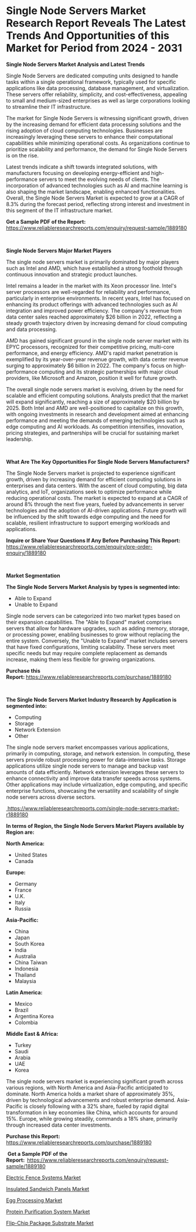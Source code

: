 <p><h1>Single Node Servers Market Research Report Reveals The Latest Trends And Opportunities of this Market for Period from 2024 - 2031</h1></p><p><strong>Single Node Servers Market Analysis and Latest Trends</strong></p>
<p><p>Single Node Servers are dedicated computing units designed to handle tasks within a single operational framework, typically used for specific applications like data processing, database management, and virtualization. These servers offer reliability, simplicity, and cost-effectiveness, appealing to small and medium-sized enterprises as well as large corporations looking to streamline their IT infrastructure.</p><p>The market for Single Node Servers is witnessing significant growth, driven by the increasing demand for efficient data processing solutions and the rising adoption of cloud computing technologies. Businesses are increasingly leveraging these servers to enhance their computational capabilities while minimizing operational costs. As organizations continue to prioritize scalability and performance, the demand for Single Node Servers is on the rise.</p><p>Latest trends indicate a shift towards integrated solutions, with manufacturers focusing on developing energy-efficient and high-performance servers to meet the evolving needs of clients. The incorporation of advanced technologies such as AI and machine learning is also shaping the market landscape, enabling enhanced functionalities. Overall, the Single Node Servers Market is expected to grow at a CAGR of 8.3% during the forecast period, reflecting strong interest and investment in this segment of the IT infrastructure market.</p></p>
<p><strong>Get a Sample PDF of the Report:&nbsp;</strong> <a href="https://www.reliableresearchreports.com/enquiry/request-sample/1889180?utm_campaign=1736&utm_medium=2&utm_source=Github&utm_content=ia&utm_term=24102024&utm_id=single-node-servers">https://www.reliableresearchreports.com/enquiry/request-sample/1889180</a></p>
<p>&nbsp;</p>
<p><strong>Single Node Servers Major Market Players</strong></p>
<p><p>The single node servers market is primarily dominated by major players such as Intel and AMD, which have established a strong foothold through continuous innovation and strategic product launches.</p><p>Intel remains a leader in the market with its Xeon processor line. Intel's server processors are well-regarded for reliability and performance, particularly in enterprise environments. In recent years, Intel has focused on enhancing its product offerings with advanced technologies such as AI integration and improved power efficiency. The company's revenue from data center sales reached approximately $26 billion in 2022, reflecting a steady growth trajectory driven by increasing demand for cloud computing and data processing.</p><p>AMD has gained significant ground in the single node server market with its EPYC processors, recognized for their competitive pricing, multi-core performance, and energy efficiency. AMD's rapid market penetration is exemplified by its year-over-year revenue growth, with data center revenue surging to approximately $6 billion in 2022. The company's focus on high-performance computing and its strategic partnerships with major cloud providers, like Microsoft and Amazon, position it well for future growth.</p><p>The overall single node servers market is evolving, driven by the need for scalable and efficient computing solutions. Analysts predict that the market will expand significantly, reaching a size of approximately $20 billion by 2025. Both Intel and AMD are well-positioned to capitalize on this growth, with ongoing investments in research and development aimed at enhancing performance and meeting the demands of emerging technologies such as edge computing and AI workloads. As competition intensifies, innovation, pricing strategies, and partnerships will be crucial for sustaining market leadership.</p></p>
<p>&nbsp;</p>
<p><strong>What Are The Key Opportunities For Single Node Servers Manufacturers?</strong></p>
<p><p>The Single Node Servers market is projected to experience significant growth, driven by increasing demand for efficient computing solutions in enterprises and data centers. With the ascent of cloud computing, big data analytics, and IoT, organizations seek to optimize performance while reducing operational costs. The market is expected to expand at a CAGR of around 8% through the next five years, fueled by advancements in server technologies and the adoption of AI-driven applications. Future growth will be influenced by the shift towards edge computing and the need for scalable, resilient infrastructure to support emerging workloads and applications.</p></p>
<p><strong>Inquire or Share Your Questions If Any Before Purchasing This Report:</strong> <a href="https://www.reliableresearchreports.com/enquiry/pre-order-enquiry/1889180?utm_campaign=1736&utm_medium=2&utm_source=Github&utm_content=ia&utm_term=24102024&utm_id=single-node-servers">https://www.reliableresearchreports.com/enquiry/pre-order-enquiry/1889180</a></p>
<p>&nbsp;</p>
<p><strong>Market Segmentation</strong></p>
<p><strong>The Single Node Servers Market Analysis by types is segmented into:</strong></p>
<p><ul><li>Able to Expand</li><li>Unable to Expand</li></ul></p>
<p><p>Single node servers can be categorized into two market types based on their expansion capabilities. The "Able to Expand" market comprises servers that allow for hardware upgrades, such as adding memory, storage, or processing power, enabling businesses to grow without replacing the entire system. Conversely, the "Unable to Expand" market includes servers that have fixed configurations, limiting scalability. These servers meet specific needs but may require complete replacement as demands increase, making them less flexible for growing organizations.</p></p>
<p><strong>Purchase this Report:&nbsp;</strong><a href="https://www.reliableresearchreports.com/purchase/1889180?utm_campaign=1736&utm_medium=2&utm_source=Github&utm_content=ia&utm_term=24102024&utm_id=single-node-servers">https://www.reliableresearchreports.com/purchase/1889180</a></p>
<p>&nbsp;</p>
<p><strong>The Single Node Servers Market Industry Research by Application is segmented into:</strong></p>
<p><ul><li>Computing</li><li>Storage</li><li>Network Extension</li><li>Other</li></ul></p>
<p><p>The single node servers market encompasses various applications, primarily in computing, storage, and network extension. In computing, these servers provide robust processing power for data-intensive tasks. Storage applications utilize single node servers to manage and backup vast amounts of data efficiently. Network extension leverages these servers to enhance connectivity and improve data transfer speeds across systems. Other applications may include virtualization, edge computing, and specific enterprise functions, showcasing the versatility and scalability of single node servers across diverse sectors.</p></p>
<p><a href="https://www.reliableresearchreports.com/single-node-servers-market-r1889180?utm_campaign=1736&utm_medium=2&utm_source=Github&utm_content=ia&utm_term=24102024&utm_id=single-node-servers">&nbsp;https://www.reliableresearchreports.com/single-node-servers-market-r1889180</a></p>
<p><strong>In terms of Region, the Single Node Servers Market Players available by Region are:</strong></p>
<p>
    <p> <strong> North America: </strong>
        <ul>
            <li>United States</li>
            <li>Canada</li>
        </ul>
        </p> 
    <p> <strong> Europe: </strong>
        <ul>
            <li>Germany</li>
            <li>France</li>
            <li>U.K.</li>
            <li>Italy</li>
            <li>Russia</li>
        </ul>
        </p> 
    <p> <strong> Asia-Pacific: </strong>
        <ul>
            <li>China</li>
            <li>Japan</li>
            <li>South Korea</li>
            <li>India</li>
            <li>Australia</li>
            <li>China Taiwan</li>
            <li>Indonesia</li>
            <li>Thailand</li>
            <li>Malaysia</li>
        </ul>
        </p> 
    <p> <strong> Latin America: </strong>
        <ul>
            <li>Mexico</li>
            <li>Brazil</li>
            <li>Argentina Korea</li>
            <li>Colombia</li>
        </ul>
        </p> 
    <p> <strong> Middle East & Africa: </strong>
        <ul>
            <li>Turkey</li>
            <li>Saudi</li>
            <li>Arabia</li>
            <li>UAE</li>
            <li>Korea</li>
        </ul>
    </p>
    </p>
<p><p>The single node servers market is experiencing significant growth across various regions, with North America and Asia-Pacific anticipated to dominate. North America holds a market share of approximately 35%, driven by technological advancements and robust enterprise demand. Asia-Pacific is closely following with a 32% share, fueled by rapid digital transformation in key economies like China, which accounts for around 15%. Europe, while growing steadily, commands a 18% share, primarily through increased data center investments.</p></p>
<p><strong>Purchase this Report: </strong><a href="https://www.reliableresearchreports.com/purchase/1889180?utm_campaign=1736&utm_medium=2&utm_source=Github&utm_content=ia&utm_term=24102024&utm_id=single-node-servers">https://www.reliableresearchreports.com/purchase/1889180</a></p>
<p>&nbsp;<strong>Get a Sample PDF of the Report:&nbsp;&nbsp;</strong><a href="https://www.reliableresearchreports.com/enquiry/request-sample/1889180?utm_campaign=1736&utm_medium=2&utm_source=Github&utm_content=ia&utm_term=24102024&utm_id=single-node-servers">https://www.reliableresearchreports.com/enquiry/request-sample/1889180</a></p>
<p><strong></strong></p>
<p><p><a href="https://www.linkedin.com/pulse/electric-fence-systems-market-overview-global-trends-future-7o0ue?utm_campaign=1736&utm_medium=2&utm_source=Github&utm_content=ia&utm_term=24102024&utm_id=single-node-servers">Electric Fence Systems Market</a></p><p><a href="https://www.linkedin.com/pulse/insulated-sandwich-panels-market-size-segmentation-trends-jmb3e?utm_campaign=1736&utm_medium=2&utm_source=Github&utm_content=ia&utm_term=24102024&utm_id=single-node-servers">Insulated Sandwich Panels Market</a></p><p><a href="https://www.linkedin.com/pulse/global-egg-processing-market-pulse-trends-growth-analysis-wrqpe?utm_campaign=1736&utm_medium=2&utm_source=Github&utm_content=ia&utm_term=24102024&utm_id=single-node-servers">Egg Processing Market</a></p><p><a href="https://www.linkedin.com/pulse/exploring-protein-purification-system-market-dynamics-revenue-hkyce?utm_campaign=1736&utm_medium=2&utm_source=Github&utm_content=ia&utm_term=24102024&utm_id=single-node-servers">Protein Purification System Market</a></p><p><a href="https://github.com/AbbasMahmud554/Market-Research-Report-List-1/blob/main/flip-chip-package-substrate-market.md?utm_campaign=1736&utm_medium=2&utm_source=Github&utm_content=ia&utm_term=24102024&utm_id=single-node-servers">Flip-Chip Package Substrate Market</a></p></p>